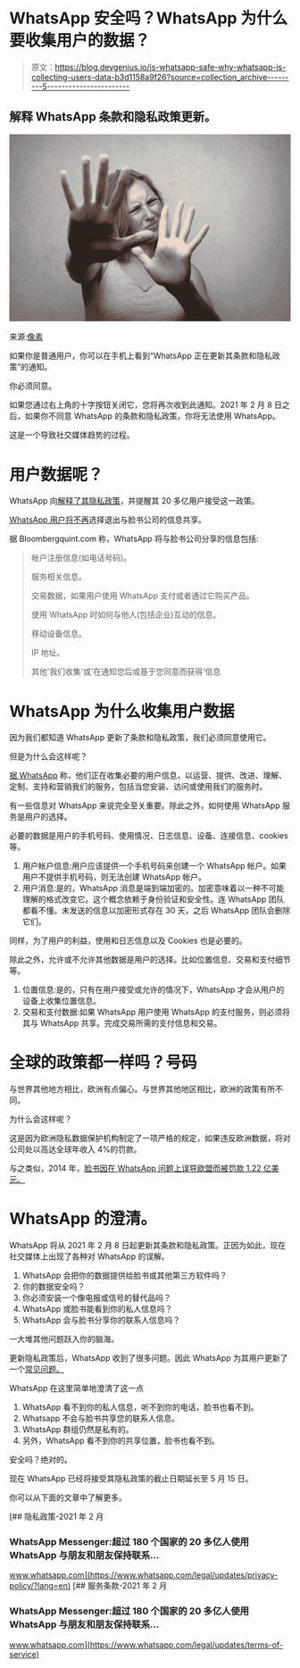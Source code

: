 # WhatsApp 安全吗？WhatsApp 为什么要收集用户的数据？

> 原文：<https://blog.devgenius.io/is-whatsapp-safe-why-whatsapp-is-collecting-users-data-b3d1158a9f26?source=collection_archive---------5----------------------->

## 解释 WhatsApp 条款和隐私政策更新。

![](img/412ce810706a21a09600215ac5b0383f.png)

来源:[像素](https://www.pexels.com/photo/woman-in-gray-tank-top-looking-frightened-3812729/)

如果你是普通用户，你可以在手机上看到“WhatsApp 正在更新其条款和隐私政策”的通知。

你必须同意。

如果您通过右上角的十字按钮关闭它，您将再次收到此通知。2021 年 2 月 8 日之后，如果你不同意 WhatsApp 的条款和隐私政策，你将无法使用 WhatsApp。

这是一个导致社交媒体趋势的过程。

# 用户数据呢？

WhatsApp 向[解释了其隐私政策](https://www.whatsapp.com/legal/updates/privacy-policy)，并提醒其 20 多亿用户接受这一政策。

[WhatsApp 用户将不再](https://www.bloombergquint.com/technology/whatsapp-users-can-no-longer-avoid-sharing-data-with-facebook)选择退出与脸书公司的信息共享。

据 Bloombergquint.com 称，WhatsApp 将与脸书公司分享的信息包括:

> 帐户注册信息(如电话号码)。
> 
> 服务相关信息。
> 
> 交易数据，如果用户使用 WhatsApp 支付或者通过它购买产品。
> 
> 使用 WhatsApp 时如何与他人(包括企业)互动的信息。
> 
> 移动设备信息。
> 
> IP 地址。
> 
> 其他'我们收集'或'在通知您后或基于您同意而获得'信息

# WhatsApp 为什么收集用户数据

因为我们都知道 WhatsApp 更新了条款和隐私政策，我们必须同意使用它。

但是为什么会这样呢？

[据 WhatsApp](https://www.whatsapp.com/legal/updates/privacy-policy/?lang=en) 称，他们正在收集必要的用户信息，以运营、提供、改进、理解、定制、支持和营销我们的服务，包括当您安装、访问或使用我们的服务时。

有一些信息对 WhatsApp 来说完全至关重要。除此之外，如何使用 WhatsApp 服务是用户的选择。

必要的数据是用户的手机号码、使用情况、日志信息、设备、连接信息、cookies 等。

1.  用户帐户信息:用户应该提供一个手机号码来创建一个 WhatsApp 帐户。如果用户不提供手机号码，则无法创建 WhatsApp 帐户。
2.  用户消息:是的，WhatsApp 消息是端到端加密的。加密意味着以一种不可能理解的格式改变它。这个概念依赖于身份验证和安全性。连 WhatsApp 团队都看不懂。未发送的信息以加密形式存在 30 天，之后 WhatsApp 团队会删除它们。

同样，为了用户的利益，使用和日志信息以及 Cookies 也是必要的。

除此之外，允许或不允许其他数据是用户的选择。比如位置信息、交易和支付细节等。

1.  位置信息:是的，只有在用户接受或允许的情况下，WhatsApp 才会从用户的设备上收集位置信息。
2.  交易和支付数据:如果 WhatsApp 用户使用 WhatsApp 的支付服务，则必须将其与 WhatsApp 共享。完成交易所需的支付信息和交易。

# 全球的政策都一样吗？号码

与世界其他地方相比，欧洲有点偏心。与世界其他地区相比，欧洲的政策有所不同。

为什么会这样呢？

这是因为欧洲隐私数据保护机构制定了一项严格的规定，如果违反欧洲数据，将对公司处以高达全球年收入 4%的罚款。

与之类似，2014 年，[脸书因在 WhatsApp 问题上误导欧盟而被罚款 1.22 亿美元。](https://www.bloomberg.com/news/articles/2017-05-17/facebook-said-to-face-european-union-fine-over-whatsapp-deal-j2tbktiu)

# WhatsApp 的澄清。

WhatsApp 将从 2021 年 2 月 8 日起更新其条款和隐私政策。正因为如此，现在社交媒体上出现了各种对 WhatsApp 的误解。

1.  WhatsApp 会把你的数据提供给脸书或其他第三方软件吗？
2.  你的数据安全吗？
3.  你必须安装一个像电报或信号的替代品吗？
4.  WhatsApp 或脸书能看到你的私人信息吗？
5.  WhatsApp 会与脸书分享你的联系人信息吗？

一大堆其他问题跃入你的脑海。

更新隐私政策后，WhatsApp 收到了很多问题。因此 WhatsApp 为其用户更新了一个[常见问题。](https://faq.whatsapp.com/general/security-and-privacy/answering-your-questions-about-whatsapps-privacy-policy/?lang=fb)

WhatsApp 在这里简单地澄清了这一点

1.  WhatsApp 看不到你的私人信息，听不到你的电话，脸书也看不到。
2.  Whatsapp 不会与脸书共享您的联系人信息。
3.  WhatsApp 群组仍然是私有的。
4.  另外，WhatsApp 看不到你的共享位置，脸书也看不到。

安全吗？绝对的。

现在 WhatsApp 已经将接受其隐私政策的截止日期延长至 5 月 15 日。

你可以从下面的文章中了解更多。

[](https://www.whatsapp.com/legal/updates/privacy-policy/?lang=en) [## 隐私政策-2021 年 2 月

### WhatsApp Messenger:超过 180 个国家的 20 多亿人使用 WhatsApp 与朋友和朋友保持联系…

www.whatsapp.com](https://www.whatsapp.com/legal/updates/privacy-policy/?lang=en) [](https://www.whatsapp.com/legal/updates/terms-of-service) [## 服务条款-2021 年 2 月

### WhatsApp Messenger:超过 180 个国家的 20 多亿人使用 WhatsApp 与朋友和朋友保持联系…

www.whatsapp.com](https://www.whatsapp.com/legal/updates/terms-of-service)